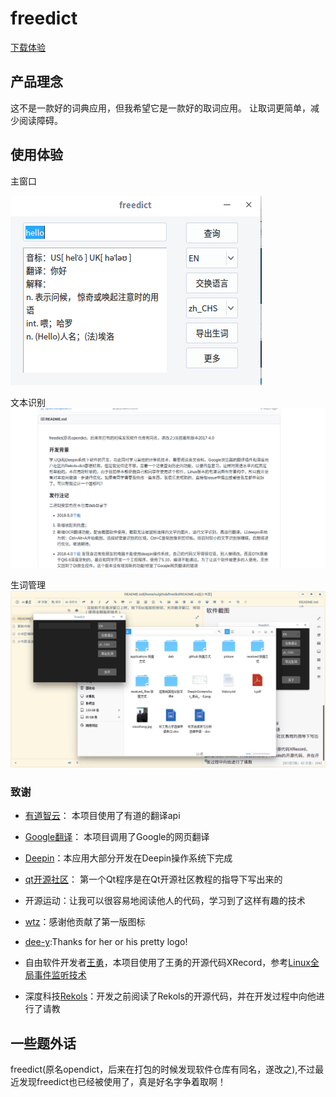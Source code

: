 # freedict

[下载体验](https://github.com/ziqiangxu/freedict/releases/tag/cmake-first)

## 产品理念

这不是一款好的词典应用，但我希望它是一款好的取词应用。
让取词更简单，减少阅读障碍。

## 使用体验

主窗口

![主窗口](./README/mainwindow.png)

文本识别
![屏幕选词](./README/using.gif)

生词管理
![管理生词](./README/manage_words.gif)

### 致谢

- [有道智云](https://ai.youdao.com)： 本项目使用了有道的翻译api
- [Google翻译](https://translate.google.cn)： 本项目调用了Google的网页翻译
- [Deepin](https://deepin.org)：本应用大部分开发在Deepin操作系统下完成
- [qt开源社区](http://www.qter.org)： 第一个Qt程序是在Qt开源社区教程的指导下写出来的

- 开源运动：让我可以很容易地阅读他人的代码，学习到了这样有趣的技术

- [wtz](https://github.com/zwpwjwtz)：感谢他贡献了第一版图标
- [dee-y](https://github.com/dee-y):Thanks for her or his pretty logo!
- 自由软件开发者[王勇](https://github.com/manateelazycat)，本项目使用了王勇的开源代码XRecord，参考[Linux全局事件监听技术](https://www.jianshu.com/p/80cf81413d31)
- 深度科技[Rekols](https://github.com/Rekols)：开发之前阅读了Rekols的开源代码，并在开发过程中向他进行了请教
  
## 一些题外话

freedict(原名opendict，后来在打包的时候发现软件仓库有同名，遂改之),不过最近发现freedict也已经被使用了，真是好名字争着取啊！